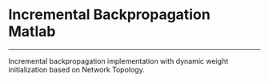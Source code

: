 # Incremental Backpropagation Matlab
--- 

Incremental backpropagation implementation with dynamic weight initialization based on Network Topology.
